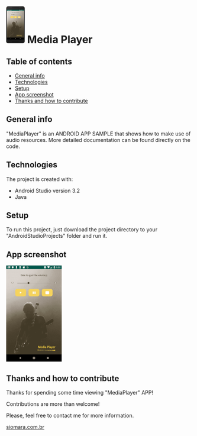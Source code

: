 # <kbd><img src="https://github.com/siomarapantarotto/readme-screenshots/blob/master/MediaPlayer/mediaplayer_device.png" width="50" height="100"/></kbd>  Media Player


## Table of contents
* [General info](#general-info)
* [Technologies](#technologies)
* [Setup](#setup)
* [App screenshot](#app-screenshot)
* [Thanks and how to contribute](#thanks-and-how-to-contribute)


## General info
"MediaPlayer" is an ANDROID APP SAMPLE that shows how to make use of audio resources.
More detailed documentation can be found directly on the code.


## Technologies
The project is created with:
* Android Studio version 3.2
* Java


## Setup
To run this project, just download the project directory to your "AndroidStudioProjects" folder and run it.


## App screenshot
<kbd><img src="https://github.com/siomarapantarotto/readme-screenshots/blob/master/MediaPlayer/mediaplayer.png" width="150" height="260"/></kbd>


## Thanks and how to contribute
Thanks for spending some time viewing "MediaPlayer" APP!

Contributions are more than welcome!

Please, feel free to contact me for more information.

[siomara.com.br](http://www.siomara.com.br)
